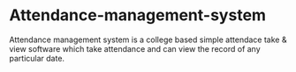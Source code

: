 # Attendance-management-system
Attendance management system is a college based simple attendace take &amp; view software which take attendance and can view the record of any particular date.
